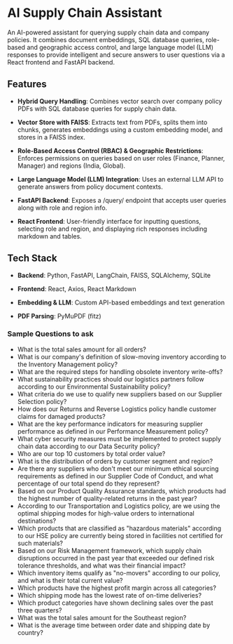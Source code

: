 # AI Supply Chain Assistant

An AI-powered assistant for querying supply chain data and company policies.
It combines document embeddings, SQL database queries, role-based and geographic access control, and large language model (LLM) responses to provide intelligent and secure answers to user questions via a React frontend and FastAPI backend.

## Features

- **Hybrid Query Handling**: Combines vector search over company policy PDFs with SQL database queries for supply chain data.

- **Vector Store with FAISS**: Extracts text from PDFs, splits them into chunks, generates embeddings using a custom embedding model, and stores in a FAISS index.

- **Role-Based Access Control (RBAC) & Geographic Restrictions**: Enforces permissions on queries based on user roles (Finance, Planner, Manager) and regions (India, Global).

- **Large Language Model (LLM) Integration**: Uses an external LLM API to generate answers from policy document contexts.

- **FastAPI Backend**: Exposes a /query/ endpoint that accepts user queries along with role and region info.

- **React Frontend**: User-friendly interface for inputting questions, selecting role and region, and displaying rich responses including markdown and tables.

## Tech Stack

- **Backend**: Python, FastAPI, LangChain, FAISS, SQLAlchemy, SQLite

- **Frontend**: React, Axios, React Markdown

- **Embedding & LLM**: Custom API-based embeddings and text generation

- **PDF Parsing**: PyMuPDF (fitz)

### Sample Questions to ask

- What is the total sales amount for all orders?
- What is our company's definition of slow-moving inventory according to the Inventory Management policy?
- What are the required steps for handling obsolete inventory write-offs?
- What sustainability practices should our logistics partners follow according to our Environmental Sustainability policy?
- What criteria do we use to qualify new suppliers based on our Supplier Selection policy?
- How does our Returns and Reverse Logistics policy handle customer claims for damaged products?
- What are the key performance indicators for measuring supplier performance as defined in our Performance Measurement policy?
- What cyber security measures must be implemented to protect supply chain data according to our Data Security policy?
- Who are our top 10 customers by total order value?
- What is the distribution of orders by customer segment and region?
- Are there any suppliers who don't meet our minimum ethical sourcing requirements as defined in our Supplier Code of Conduct, and what percentage of our total spend do they represent?
- Based on our Product Quality Assurance standards, which products had the highest number of quality-related returns in the past year?
- According to our Transportation and Logistics policy, are we using the optimal shipping modes for high-value orders to international destinations?
- Which products that are classified as "hazardous materials" according to our HSE policy are currently being stored in facilities not certified for such materials?
- Based on our Risk Management framework, which supply chain disruptions occurred in the past year that exceeded our defined risk tolerance thresholds, and what was their financial impact?
- Which inventory items qualify as "no-movers" according to our policy, and what is their total current value?
- Which products have the highest profit margin across all categories?
- Which shipping mode has the lowest rate of on-time deliveries?
- Which product categories have shown declining sales over the past three quarters?
- What was the total sales amount for the Southeast region?
- What is the average time between order date and shipping date by country?
